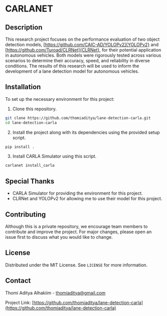 # CARLANET

## Description

This research project focuses on the performance evaluation of two object detection models, [https://github.com/CAIC-AD/YOLOPv2]{YOLOPv2} and [https://github.com/Turoad/CLRNet]{CLRNet}, for their potential application in autonomous vehicles. Both models were rigorously tested across various scenarios to determine their accuracy, speed, and reliability in diverse conditions. The results of this research will be used to inform the development of a lane detection model for autonomous vehicles.

## Installation

To set up the necessary environment for this project:

1. Clone this repository.

```bash
git clone https://github.com/thomiaditya/lane-detection-carla.git
cd lane-detection-carla
```

2. Install the project along with its dependencies using the provided setup script.

```bash
pip install .
```

3. Install CARLA Simulator using this script.
    
```bash
carlanet install_carla
```

## Special Thanks

- CARLA Simulator for providing the environment for this project.
- CLRNet and YOLOPv2 for allowing me to use their model for this project.

## Contributing

Although this is a private repository, we encourage team members to contribute and improve the project. For major changes, please open an issue first to discuss what you would like to change.

## License

Distributed under the MIT License. See `LICENSE` for more information.

## Contact

Thomi Aditya Alhakiim - [thomiaditya@gmail.com](mailto:thomiaditya@gmail.com)

Project Link: [https://github.com/thomiaditya/lane-detection-carla](https://github.com/thomiaditya/lane-detection-carla)
